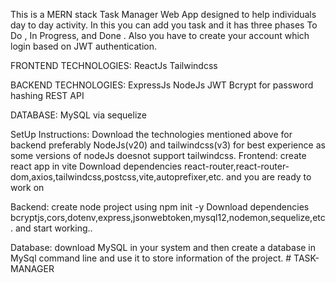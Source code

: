 This is a MERN stack Task Manager Web App designed to help individuals day to day activity. In this you can add you task and it has three phases To Do , In Progress, and Done .
Also you have to create your account which login based on JWT authentication.

FRONTEND TECHNOLOGIES:
 ReactJs
 Tailwindcss

BACKEND TECHNOLOGIES:
ExpressJs
NodeJs
JWT 
Bcrypt for password hashing
REST API

DATABASE:
MySQL via sequelize

SetUp Instructions:
Download the technologies mentioned above for backend preferably NodeJs(v20) and tailwindcss(v3) for best experience as some versions of nodeJs doesnot support tailwindcss. 
Frontend:
create react app in vite
Download dependencies react-router,react-router-dom,axios,tailwindcss,postcss,vite,autoprefixer,etc.
and you are ready to work on

Backend:
create node project using npm init -y
Download dependencies bcryptjs,cors,dotenv,express,jsonwebtoken,mysql12,nodemon,sequelize,etc.
and start working..

Database:
download MySQL in your system and then create a database in MySql command line and use it to store information of the project.
#   T A S K - M A N A G E R  
 